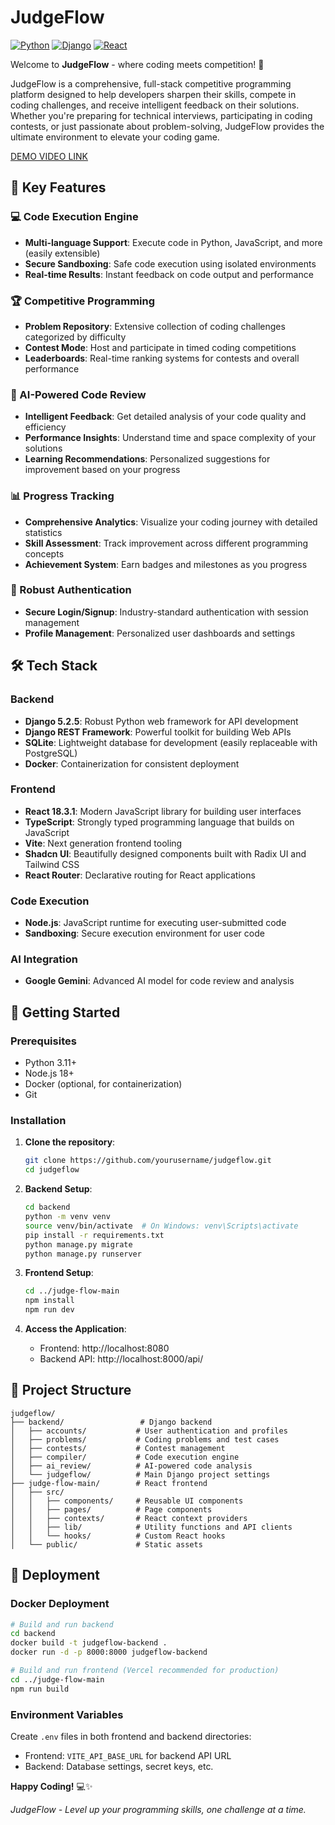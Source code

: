 # JudgeFlow
[![Python](https://img.shields.io/badge/python-3.11-blue.svg)](https://www.python.org/downloads/)
[![Django](https://img.shields.io/badge/django-5.2.5-green.svg)](https://www.djangoproject.com/)
[![React](https://img.shields.io/badge/react-18.3.1-blue.svg)](https://reactjs.org/)

Welcome to **JudgeFlow** - where coding meets competition! 🚀

JudgeFlow is a comprehensive, full-stack competitive programming platform designed to help developers sharpen their skills, compete in coding challenges, and receive intelligent feedback on their solutions. Whether you're preparing for technical interviews, participating in coding contests, or just passionate about problem-solving, JudgeFlow provides the ultimate environment to elevate your coding game.

[DEMO VIDEO LINK](https://www.loom.com/share/25293704348e4aa398bc45dda8635cb3?sid=0bbf074d-ecd5-4b2c-946b-78ef58bee550)

## 🌟 Key Features

### 💻 Code Execution Engine
- **Multi-language Support**: Execute code in Python, JavaScript, and more (easily extensible)
- **Secure Sandboxing**: Safe code execution using isolated environments
- **Real-time Results**: Instant feedback on code output and performance

### 🏆 Competitive Programming
- **Problem Repository**: Extensive collection of coding challenges categorized by difficulty
- **Contest Mode**: Host and participate in timed coding competitions
- **Leaderboards**: Real-time ranking systems for contests and overall performance

### 🤖 AI-Powered Code Review
- **Intelligent Feedback**: Get detailed analysis of your code quality and efficiency
- **Performance Insights**: Understand time and space complexity of your solutions
- **Learning Recommendations**: Personalized suggestions for improvement based on your progress

### 📊 Progress Tracking
- **Comprehensive Analytics**: Visualize your coding journey with detailed statistics
- **Skill Assessment**: Track improvement across different programming concepts
- **Achievement System**: Earn badges and milestones as you progress

### 🔐 Robust Authentication
- **Secure Login/Signup**: Industry-standard authentication with session management
- **Profile Management**: Personalized user dashboards and settings

## 🛠️ Tech Stack

### Backend
- **Django 5.2.5**: Robust Python web framework for API development
- **Django REST Framework**: Powerful toolkit for building Web APIs
- **SQLite**: Lightweight database for development (easily replaceable with PostgreSQL)
- **Docker**: Containerization for consistent deployment

### Frontend
- **React 18.3.1**: Modern JavaScript library for building user interfaces
- **TypeScript**: Strongly typed programming language that builds on JavaScript
- **Vite**: Next generation frontend tooling
- **Shadcn UI**: Beautifully designed components built with Radix UI and Tailwind CSS
- **React Router**: Declarative routing for React applications

### Code Execution
- **Node.js**: JavaScript runtime for executing user-submitted code
- **Sandboxing**: Secure execution environment for user code

### AI Integration
- **Google Gemini**: Advanced AI model for code review and analysis

## 🚀 Getting Started

### Prerequisites
- Python 3.11+
- Node.js 18+
- Docker (optional, for containerization)
- Git

### Installation

1. **Clone the repository**:
   ```bash
   git clone https://github.com/yourusername/judgeflow.git
   cd judgeflow
   ```

2. **Backend Setup**:
   ```bash
   cd backend
   python -m venv venv
   source venv/bin/activate  # On Windows: venv\Scripts\activate
   pip install -r requirements.txt
   python manage.py migrate
   python manage.py runserver
   ```

3. **Frontend Setup**:
   ```bash
   cd ../judge-flow-main
   npm install
   npm run dev
   ```

4. **Access the Application**:
   - Frontend: http://localhost:8080
   - Backend API: http://localhost:8000/api/

## 📁 Project Structure

```
judgeflow/
├── backend/                 # Django backend
│   ├── accounts/           # User authentication and profiles
│   ├── problems/           # Coding problems and test cases
│   ├── contests/           # Contest management
│   ├── compiler/           # Code execution engine
│   ├── ai_review/          # AI-powered code analysis
│   └── judgeflow/          # Main Django project settings
├── judge-flow-main/        # React frontend
│   ├── src/
│   │   ├── components/     # Reusable UI components
│   │   ├── pages/          # Page components
│   │   ├── contexts/       # React context providers
│   │   ├── lib/            # Utility functions and API clients
│   │   └── hooks/          # Custom React hooks
│   └── public/             # Static assets
```

## 🔧 Deployment

### Docker Deployment
```bash
# Build and run backend
cd backend
docker build -t judgeflow-backend .
docker run -d -p 8000:8000 judgeflow-backend

# Build and run frontend (Vercel recommended for production)
cd ../judge-flow-main
npm run build
```

### Environment Variables

Create `.env` files in both frontend and backend directories:
- Frontend: `VITE_API_BASE_URL` for backend API URL
- Backend: Database settings, secret keys, etc.


**Happy Coding!** 💻✨

*JudgeFlow - Level up your programming skills, one challenge at a time.*
